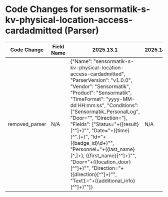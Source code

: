 # Code Changes for sensormatik-s-kv-physical-location-access-cardadmitted (Parser)

| Code Change | Field Name | 2025.13.1 | 2025.14.1 |
|-------------|------------|-----------|------------|
| removed_parser | N/A | {"Name": "sensormatik-s-kv-physical-location-access-cardadmitted", "ParserVersion": "v1.0.0", "Vendor": "Sensormatik", "Product": "Sensormatik", "TimeFormat": "yyyy-MM-dd HH:mm:ss", "Conditions": ["Sensormatik_PersonalLog", "Door=\"", "Direction="], "Fields": ["Status=\"+({result}[^\"]+)\"", "Date=\"+({time}[^\"\.]+)", "Id=\"+({badge_id}\d+)\"", "Personnel=\"+({last_name}[^,]+), ({first_name}[^\"]+)\"", "Door=\"+({location_door}[^\"]+)\"", "Direction=\"+({direction}[^\"]+)\"", "Text1=\"+({additional_info}[^\"]+)\""]} | N/A |